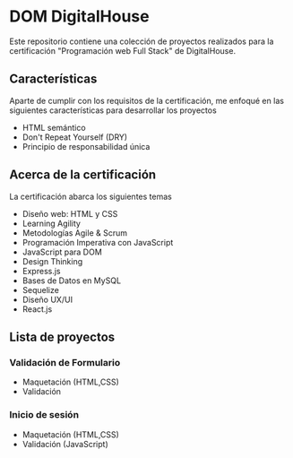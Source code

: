# DOM DigitalHouse

Este repositorio contiene una colección de proyectos realizados para la certificación "Programación web Full Stack" de DigitalHouse.

## Características

Aparte de cumplir con los requisitos de la certificación, me enfoqué en las siguientes características para desarrollar los proyectos

- HTML semántico
- Don't Repeat Yourself (DRY)
- Principio de responsabilidad única

## Acerca de la certificación

La certificación abarca los siguientes temas

- Diseño web: HTML y CSS
- Learning Agility
- Metodologías Agile & Scrum
- Programación Imperativa con JavaScript
- JavaScript para DOM
- Design Thinking
- Express.js
- Bases de Datos en MySQL
- Sequelize
- Diseño UX/UI
- React.js

## Lista de proyectos

### Validación de Formulario

- Maquetación (HTML,CSS)
- Validación

### Inicio de sesión

- Maquetación (HTML,CSS)
- Validación (JavaScript)

